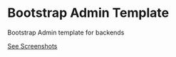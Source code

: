 # Bootstrap Admin Template

Bootstrap Admin template for backends

[See Screenshots][1]


  [1]: http://sarfraznawaz.wordpress.com/2013/01/26/free-bootstrap-admin-template/